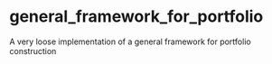 # general_framework_for_portfolio
A very loose implementation of a general framework for portfolio construction
